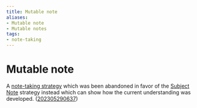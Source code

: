```yaml
---
title: Mutable note
aliases:
- Mutable note
- Mutable notes
tags:
- note-taking
---
```


# Mutable note

A [note-taking strategy](note-taking-strategy.md) which was been abandoned in favor of the [Subject Note](subject-note.md) strategy instead which can show how the current understanding was developed. ([202305290637](../entries/202305290637.md))
